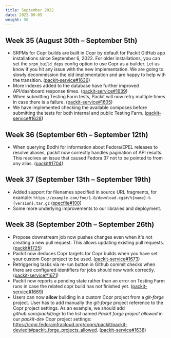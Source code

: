 ```yaml
---
title: September 2022
date: 2022-09-05
weight: 58
---
```


## Week 35 (August 30th – September 5th)

- SRPMs for Copr builds are built in Copr by default for Packit GitHub app installations since September 6, 2022.
  For older installations, you can set the `srpm_build_deps` config option to use Copr as a builder.
  Let us know if you hit any issue with the new implementation. We are going to slowly decommission the old implementation
  and are happy to help with the transition. ([packit-service#1636](https://github.com/packit/packit-service/pull/1636))
- More indexes added to the database have further improved API/dashboard response times. ([packit-service#1639](https://github.com/packit/packit-service/pull/1639))
- When submitting Testing Farm tests, Packit will now retry multiple times in case there is a failure.
  ([packit-service#1605](https://github.com/packit/packit-service/pull/1605))
- We have implemented checking the available composes before submitting the tests for both internal and public Testing
  Farm. ([packit-service#1628](https://github.com/packit/packit-service/pull/1628))

## Week 36 (September 6th – September 12th)

- When querying Bodhi for information about Fedora/EPEL releases to resolve aliases,
  packit now correctly handles pagination of API results. This resolves an issue that caused
  Fedora 37 not to be pointed to from any alias.
  ([packit#1704](https://github.com/packit/packit/pull/1704))

## Week 37 (September 13th – September 19th)

- Added support for filenames specified in source URL fragments, for example: `https://example.com/foo/1.0/download.cgi#/%{name}-%{version}.tar.gz` ([specfile#100](https://github.com/packit/specfile/pull/100))
- Some more underlying improvements to our libraries and deployment.

## Week 38 (September 20th – September 26th)

- Propose downstream job now pushes changes even when it's not creating a new pull request. This allows updating existing pull requests. ([packit#1725](https://github.com/packit/packit/pull/1725))
- Packit now deduces Copr targets for Copr builds when you have set your custom Copr project to be used. ([packit-service#1673](https://github.com/packit/packit-service/pull/1673))
- Retriggering tasks via re-run button in Github commit checks when there are configured identifiers for jobs should now work correctly. ([packit-service#1671](https://github.com/packit/packit-service/pull/1671))
- Packit now reports a pending state rather than an error on Testing Farm runs in case the related copr build has not finished yet. ([packit-service#1669](https://github.com/packit/packit-service/pull/1669))
- Users can now **allow** building in a custom Copr project from a _git-forge_ project.
  User has to add manually the _git-forge_ project reference to the Copr project settings.
  As an example, we should add _github.com/packit/ogr_ to the list named _Packit forge project allowed_ in our _packit-dev_ Copr project settings: https://copr.fedorainfracloud.org/coprs/packit/packit-dev/edit#packit_forge_projects_allowed. ([packit-service#1638](https://github.com/packit/packit-service/pull/1638))
